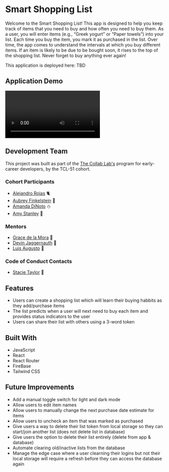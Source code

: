 # Smart Shopping List

Welcome to the Smart Shopping List! This app is designed to help you keep track of items that you need to buy and how often you need to buy them. As a user, you will enter items (e.g., “Greek yogurt” or “Paper towels”) into your list. Each time you buy the item, you mark it as purchased in the list. Over time, the app comes to understand the intervals at which you buy different items. If an item is likely to be due to be bought soon, it rises to the top of the shopping list. Never forget to buy anything ever again!

This application is deployed here: TBD

## Application Demo

<video src="public/Shopping_List_Combined_Demo_Shorter.mp4" controls="controls" type="video/mp4" style="max-width: 500px;">
</video>

## Development Team

This project was built as part of the [The Collab Lab's](https://the-collab-lab.codes/) program for early-career developers, by the TCL-51 cohort.

### Cohort Participants

- [Alejandro Rojas](https://github.com/kmachappy) 🐈‍
- [Aubrey Finkelstein](https://github.com/a-fink/) 🦉
- [Amanda DiNoto](https://github.com/Amanda2900) ⛄️
- [Amy Stanley](https://github.com/ameliasheppy) 🐾

### Mentors

- [Grace de la Mora](https://github.com/thetrend) 🎉
- [Devin Jaggernauth](https://github.com/mentalcaries) 👻
- [Luis Augusto](https://github.com/luisaugusto) 🚀

### Code of Conduct Contacts

- [Stacie Taylor](https://github.com/stacietaylorcima) 🙌

## Features

- Users can create a shopping list which will learn their buying habbits as they add/purchase items
- The list predicts when a user will next need to buy each item and provides status indicators to the user
- Users can share their list with others using a 3-word token

## Built With

- JavaScript
- React
- React Router
- FireBase
- Tailwind CSS

## Future Improvements

- Add a manual toggle switch for light and dark mode
- Allow users to edit item names
- Allow users to manually change the next purchase date estimate for items
- Allow users to uncheck an item that was marked as purchased
- Give users a way to delete their list token from local storage so they can start/join another list (does not delete list in database)
- Give users the option to delete their list entirely (delete from app & database)
- Automate clearing old/inactive lists from the database
- Manage the edge case where a user clearning their logins but not their local storage will require a refresh before they can access the database again
